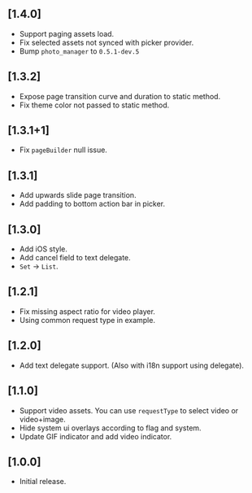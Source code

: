 ## [1.4.0]

* Support paging assets load.
* Fix selected assets not synced with picker provider.
* Bump `photo_manager` to `0.5.1-dev.5`

## [1.3.2]

* Expose page transition curve and duration to static method.
* Fix theme color not passed to static method.

## [1.3.1+1]

* Fix `pageBuilder` null issue.

## [1.3.1]

* Add upwards slide page transition.
* Add padding to bottom action bar in picker.

## [1.3.0]

* Add iOS style.
* Add cancel field to text delegate.
* `Set` -> `List`.

## [1.2.1]

* Fix missing aspect ratio for video player.
* Using common request type in example.

## [1.2.0]

* Add text delegate support. (Also with i18n support using delegate).

## [1.1.0]

* Support video assets. You can use `requestType` to select video or video+image.
* Hide system ui overlays according to flag and system.
* Update GIF indicator and add video indicator.

## [1.0.0]

* Initial release.

